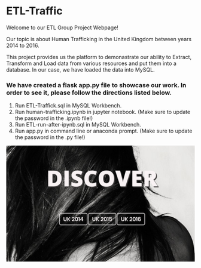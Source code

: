 # ETL-Traffic

Welcome to our ETL Group Project Webpage!

Our topic is about Human Trafficking in the United Kingdom between years 2014 to 2016.

This project provides us the platform to demonastrate our ability to Extract, Transform and Load data from various resources and put them into a database. In our case, we have loaded the data into MySQL.


### We have created a flask app.py file to showcase our work. In order to see it, please follow the directions listed below.
1) Run ETL-Traffick.sql in MySQL Workbench.
2) Run human-trafficking.ipynb in jupyter notebook. (Make sure to update the password in the .ipynb file!)
3) Run ETL-run-after-ipynb.sql in MySQL Workbench.
4) Run app.py in command line or anaconda prompt. (Make sure to update the password in the .py file!)

![my picture](pictures/UK-Trafficking.png)
